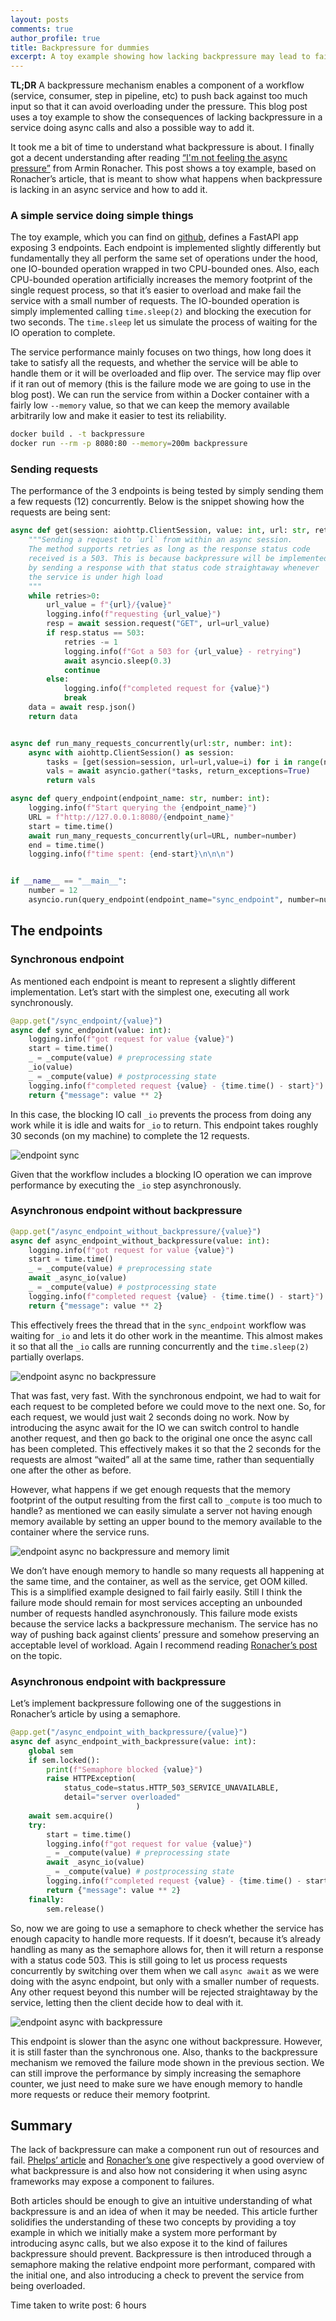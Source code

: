 ```yaml
---
layout: posts
comments: true
author_profile: true
title: Backpressure for dummies
excerpt: A toy example showing how lacking backpressure may lead to failures and how to add it.
---
```


**TL;DR**
A backpressure mechanism enables a component of a workflow (service, consumer, step in pipeline, etc) to push back against too much input so that it can avoid overloading under the pressure. This blog post uses a toy example to show the consequences of lacking backpressure in a service doing async calls and also a possible way to add it.

It took me a bit of time to understand what backpressure is about. I finally got a decent understanding after reading [“I'm not feeling the async pressure”](https://lucumr.pocoo.org/2020/1/1/async-pressure/) from Armin Ronacher. This post shows a toy example, based on Ronacher’s article, that is meant to show what happens when backpressure is lacking in an async service and how to add it.

### A simple service doing simple things

The toy example, which you can find on [github](https://github.com/matteo-pallini/backpressure-for-dummies), defines a FastAPI app exposing 3 endpoints. Each endpoint is implemented slightly differently but fundamentally they all perform the same set of operations under the hood, one IO-bounded operation wrapped in two CPU-bounded ones. Also, each CPU-bounded operation artificially increases the memory footprint of the single request process, so that it’s easier to overload and make fail the service with a small number of requests. The IO-bounded operation is simply implemented calling `time.sleep(2)` and blocking the execution for two seconds. The `time.sleep` let us simulate the process of waiting for the IO operation to complete.

The service performance mainly focuses on two things, how long does it take to satisfy all the requests, and whether the service will be able to handle them or it will be overloaded and flip over. The service may flip over if it ran out of memory (this is the failure mode we are going to use in the blog post). We can run the service from within a Docker container with a fairly low `--memory` value, so that we can keep the memory available arbitrarily low and make it easier to test its reliability.

```bash
docker build . -t backpressure
docker run --rm -p 8080:80 --memory=200m backpressure
```

### Sending requests

The performance of the 3 endpoints is being tested by simply sending them a few requests (12) concurrently. Below is the snippet showing how the requests are being sent:

```python
async def get(session: aiohttp.ClientSession, value: int, url: str, retries: int = 10):
    """Sending a request to `url` from within an async session.
    The method supports retries as long as the response status code
    received is a 503. This is because backpressure will be implemented
    by sending a response with that status code straightaway whenever
    the service is under high load
    """
    while retries>0:
        url_value = f"{url}/{value}"
        logging.info(f"requesting {url_value}")
        resp = await session.request("GET", url=url_value)
        if resp.status == 503:
            retries -= 1
            logging.info(f"Got a 503 for {url_value} - retrying")
            await asyncio.sleep(0.3)
            continue
        else:
            logging.info(f"completed request for {value}")
            break
    data = await resp.json()
    return data


async def run_many_requests_concurrently(url:str, number: int):
    async with aiohttp.ClientSession() as session:
        tasks = [get(session=session, url=url,value=i) for i in range(number)]
        vals = await asyncio.gather(*tasks, return_exceptions=True)
        return vals

async def query_endpoint(endpoint_name: str, number: int):
    logging.info(f"Start querying the {endpoint_name}")
    URL = f"http://127.0.0.1:8080/{endpoint_name}"
    start = time.time()
    await run_many_requests_concurrently(url=URL, number=number)
    end = time.time()
    logging.info(f"time spent: {end-start}\n\n\n")


if __name__ == "__main__":
    number = 12
    asyncio.run(query_endpoint(endpoint_name="sync_endpoint", number=number))
```

## The endpoints

### Synchronous endpoint

As mentioned each endpoint is meant to represent a slightly different implementation. Let’s start with the simplest one, executing all work synchronously.
```python
@app.get("/sync_endpoint/{value}")
async def sync_endpoint(value: int):
    logging.info(f"got request for value {value}")
    start = time.time()
    _ = _compute(value) # preprocessing state
    _io(value)
    _ = _compute(value) # postprocessing state
    logging.info(f"completed request {value} - {time.time() - start}")
    return {"message": value ** 2}
```
In this case, the blocking IO call `_io` prevents the process from doing any work while it is idle and waits for `_io` to return. This endpoint takes roughly 30 seconds (on my machine) to complete the 12 requests.

<img src="/assets/images/backpressure_for_dummies/endpoint_sync.png" alt="endpoint sync" />

Given that the workflow includes a blocking IO operation we can improve performance by executing the `_io` step asynchronously.

### Asynchronous endpoint without backpressure

```python
@app.get("/async_endpoint_without_backpressure/{value}")
async def async_endpoint_without_backpressure(value: int):
    logging.info(f"got request for value {value}")
    start = time.time()
    _ = _compute(value) # preprocessing state
    await _async_io(value)
    _ = _compute(value) # postprocessing state
    logging.info(f"completed request {value} - {time.time() - start}")
    return {"message": value ** 2}
```
This effectively frees the thread that in the `sync_endpoint` workflow was waiting for `_io` and lets it do other work in the meantime. This almost makes it so that all the `_io` calls are running concurrently and the `time.sleep(2)` partially overlaps.

<img src="/assets/images/backpressure_for_dummies/endpoint_async_without_backpressure.png" alt="endpoint async no backpressure" />

That was fast, very fast. With the synchronous endpoint, we had to wait for each request to be completed before we could move to the next one. So, for each request, we would just wait 2 seconds doing no work. Now by introducing the async await for the IO we can switch control to handle another request, and then go back to the original one once the async call has been completed. This effectively makes it so that the 2 seconds for the requests are almost “waited” all at the same time, rather than sequentially one after the other as before.

However, what happens if we get enough requests that the memory footprint of the output resulting from the first call to `_compute` is too much to handle? as mentioned we can easily simulate a server not having enough memory available by setting an upper bound to the memory available to the container where the service runs.

<img src="/assets/images/backpressure_for_dummies/endpoint_async_without_backpressure_memory.png" alt="endpoint async no backpressure and memory limit" />

We don’t have enough memory to handle so many requests all happening at the same time, and the container, as well as the service, get OOM killed. This is a simplified example designed to fail fairly easily. Still I think the failure mode should remain for most services accepting an unbounded number of requests handled asynchronously. This failure mode exists because the service lacks a backpressure mechanism. The service has no way of pushing back against clients’ pressure and somehow preserving an acceptable level of workload. Again I recommend reading [Ronacher’s post](https://lucumr.pocoo.org/2020/1/1/async-pressure/) on the topic.

### Asynchronous endpoint with backpressure

Let’s implement backpressure following one of the suggestions in Ronacher’s article by using a semaphore.

```python
@app.get("/async_endpoint_with_backpressure/{value}")
async def async_endpoint_with_backpressure(value: int):
    global sem
    if sem.locked():
        print(f"Semaphore blocked {value}")
        raise HTTPException(
            status_code=status.HTTP_503_SERVICE_UNAVAILABLE,
            detail="server overloaded"
                            )
    await sem.acquire()
    try:
        start = time.time()
        logging.info(f"got request for value {value}")
        _ = _compute(value) # preprocessing state
        await _async_io(value)
        _ = _compute(value) # postprocessing state
        logging.info(f"completed request {value} - {time.time() - start}")
        return {"message": value ** 2}
    finally:
        sem.release()
```

So, now we are going to use a semaphore to check whether the service has enough capacity to handle more requests. If it doesn’t, because it’s already handling as many as the semaphore allows for, then it will return a response with a status code 503. This is still going to let us process requests concurrently by switching over them when we call `async await` as we were doing with the async endpoint, but only with a smaller number of requests. Any other request beyond this number will be rejected straightaway by the service, letting then the client decide how to deal with it.

<img src="/assets/images/backpressure_for_dummies/endpoint_async_backpressured.png" alt="endpoint async with backpressure" />

This endpoint is slower than the async one without backpressure. However, it is still faster than the synchronous one. Also, thanks to the backpressure mechanism we removed the failure mode shown in the previous section. We can still improve the performance by simply increasing the semaphore counter, we just need to make sure we have enough memory to handle more requests or reduce their memory footprint.


## Summary

The lack of backpressure can make a component run out of resources and fail. [Phelps’ article](https://medium.com/@jayphelps/backpressure-explained-the-flow-of-data-through-software-2350b3e77ce7) and [Ronacher’s one](https://lucumr.pocoo.org/2020/1/1/async-pressure/) give respectively a good overview of what backpressure is and also how not considering it when using async frameworks may expose a component to failures.

Both articles should be enough to give an intuitive understanding of what backpressure is and an idea of when it may be needed. This article further solidifies the understanding of these two concepts by providing a toy example in which we initially make a system more performant by introducing async calls, but we also expose it to the kind of failures backpressure should prevent. Backpressure is then introduced through a semaphore making the relative endpoint more performant, compared with the initial one, and also introducing a check to prevent the service from being overloaded.

Time taken to write post: 6 hours
